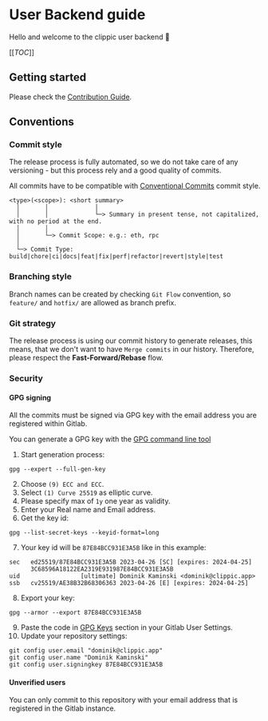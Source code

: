 # User Backend guide

Hello and welcome to the clippic user backend :tada:

[[_TOC_]]

## Getting started

Please check the [Contribution Guide](CONTRIBUTION.md).

## Conventions

### Commit style

The release process is fully automated, so we do not take care of any versioning - but this process rely and a good 
quality of commits.

All commits have to be compatible with [Conventional Commits](https://www.conventionalcommits.org/en/v1.0.0/) commit 
style.

```text
<type>(<scope>): <short summary>
  │       │             │
  │       │             └─> Summary in present tense, not capitalized, with no period at the end.
  │       │
  │       └─> Commit Scope: e.g.: eth, rpc
  │
  └─> Commit Type: build|chore|ci|docs|feat|fix|perf|refactor|revert|style|test
```

### Branching style

Branch names can be created by checking `Git Flow` convention, so `feature/` and `hotfix/` are allowed as branch prefix.

### Git strategy

The release process is using our commit history to generate releases, this means, that we don't want to have 
`Merge commits` in our history. Therefore, please respect the **Fast-Forward/Rebase** flow. 

### Security

#### GPG signing

All the commits must be signed via GPG key with the email address you are registered within Gitlab.


You can generate a GPG key with the [GPG command line tool](https://www.gnupg.org/download/)

1. Start generation process:
```shell
gpg --expert --full-gen-key
```
2. Choose `(9) ECC and ECC`.
3. Select `(1) Curve 25519` as elliptic curve.
4. Please specify max of `1y` one year as validity.
5. Enter your Real name and Email address.
6. Get the key id:
```shell
gpg --list-secret-keys --keyid-format=long
```
7. Your key id will be `87E84BCC931E3A5B` like in this example:
```text
sec   ed25519/87E84BCC931E3A5B 2023-04-26 [SC] [expires: 2024-04-25]
      3C68596A18122EA2319E931987E84BCC931E3A5B
uid                 [ultimate] Dominik Kaminski <dominik@clippic.app>
ssb   cv25519/AE38B32B68306363 2023-04-26 [E] [expires: 2024-04-25]
```
8. Export your key:
```shell
gpg --armor --export 87E84BCC931E3A5B
```
9. Paste the code in [GPG Keys](https://gitlab.clippic.app/-/profile/gpg_keys) section in your Gitlab User Settings.
10. Update your repository settings:
```shell
git config user.email "dominik@clippic.app"
git config user.name "Dominik Kaminski"
git config user.signingkey 87E84BCC931E3A5B
```

#### Unverified users

You can only commit to this repository with your email address that is registered in the Gitlab instance.

